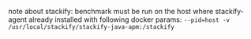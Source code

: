 
note about stackify:
benchmark must be run on the host where stackify-agent already installed with following docker params:
`--pid=host -v /usr/local/stackify/stackify-java-apm:/stackify`
